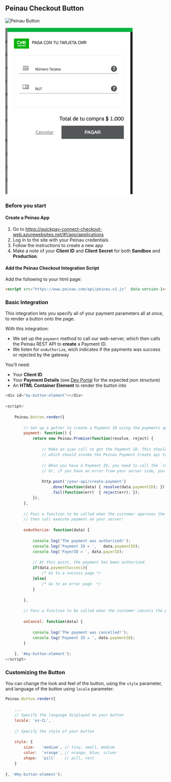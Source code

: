 ## Peinau Checkout Button

![Peinau Button](./images/button.png)

![Peinau Checkout](./images/sdk-button-1.png)

### Before you start

#### Create a Peinau App

1. Go to https://quickpay-connect-checkout-web.azurewebsites.net/#!/app/applications
2. Log in to the site with your Peinau credentials
3. Follow the instructions to create a new app
4. Make a note of your **Client ID** and **Client Secret** for both **Sandbox** and **Production**.

#### Add the Peinau Checkout Integration Script

Add the following to your html page:

```html
<script src="https://www.peinau.com/api/peinau.v1.js"  data-version-1></script>
```
### Basic Integration

This integration lets you specify all of your payment parameters all at once, to render a button onto the page.


With this integration:
- We set up the `payment` method to call our web-server, which then calls the Peinau REST API to **create** a Payment ID.
- We listen for `onAuthorize`, wich indicates if the payments was success or rejected by the gateway

You'll need:
- Your **Client ID**.
- Your **Payment Details** (see [Dev Portal](https://quickpay-connect-checkout-web.azurewebsites.net/#!/docs/api-docs/express-checkout/payments/create-intention) for the expected json structure)
- An **HTML Container Element** to render the button into

```javascript
<div id="my-button-element"></div>

<script>

    Peinau.Button.render({

        // Set up a getter to create a Payment ID using the payments api, on your server side:
        payment: function() {
            return new Peinau.Promise(function(resolve, reject) {

                // Make an ajax call to get the Payment ID. This should call your back-end,
                // which should invoke the Peinau Payment Create api to retrieve the Payment ID.

                // When you have a Payment ID, you need to call the `resolve` method, e.g `resolve(data.paymentID)`
                // Or, if you have an error from your server side, you need to call `reject`, e.g. `reject(err)`

                http.post('/your-api/create-payment')
                    .done(function(data) { resolve(data.paymentID); })
                    .fail(function(err)  { reject(err); });
            });
        },

        // Pass a function to be called when the customer approves the payment,
        // then call execute payment on your server:

        onAuthorize: function(data) {

            console.log('The payment was authorized!');
            console.log('Payment ID = ',   data.paymentID);
            console.log('PayerID = ', data.payerID);

            // At this point, the payment has been authorized.
            if(data.paymentSuccess){
                /* Go to a success page */
            }else{
                /* Go to an error page  */
            }

        },

        // Pass a function to be called when the customer cancels the payment

        onCancel: function(data) {

            console.log('The payment was cancelled!');
            console.log('Payment ID = ', data.paymentID);
        }

    }, '#my-button-element');
</script>
```

### Customizing the Button

You can change the look and feel of the button, using the `style` parameter, and language of the button using `locale` parameter:

```javascript
Peinau.Button.render({

    ...
    // Specify the language displayed on your button
    locale: 'es-CL',

    // Specify the style of your button

    style: {
        size:   'medium', // tiny, small, medium
        color:  'orange', // orange, blue, silver
        shape:  'pill'    // pill, rect
    }

}, '#my-button-element');
```